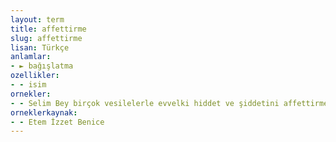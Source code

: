 ```yaml
---
layout: term
title: affettirme
slug: affettirme
lisan: Türkçe
anlamlar:
- ► bağışlatma
ozellikler:
- - isim
ornekler:
- - Selim Bey birçok vesilelerle evvelki hiddet ve şiddetini affettirmeye, sebebini başka başka şeylerle tevile çalıştı, gönlümü aldı.
orneklerkaynak:
- - Etem İzzet Benice
---
```

